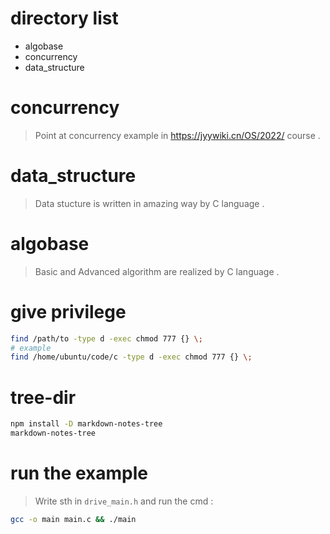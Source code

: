 # directory list

- algobase
- concurrency
- data_structure

# concurrency

> Point at concurrency example in https://jyywiki.cn/OS/2022/ course .

# data_structure

> Data stucture is written in amazing way by C language .   

# algobase

> Basic and Advanced algorithm are realized by C language .  

# give privilege
````bash 
find /path/to -type d -exec chmod 777 {} \;
# example 
find /home/ubuntu/code/c -type d -exec chmod 777 {} \;
```` 

# tree-dir
````bash
npm install -D markdown-notes-tree
markdown-notes-tree
````

# run the example
> Write sth in `drive_main.h` and run the cmd :
````bash
gcc -o main main.c && ./main
````
